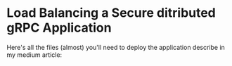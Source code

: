 # Load Balancing a Secure ditributed gRPC Application

Here's all the files (almost) you'll need to deploy the application describe in my medium article: <link to come>
